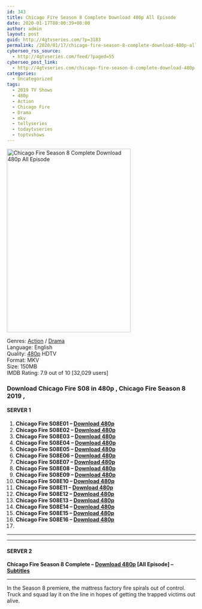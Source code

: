 ```yaml
---
id: 343
title: Chicago Fire Season 8 Complete Download 480p All Episode
date: 2020-01-17T08:00:39+00:00
author: admin
layout: post
guid: http://4gtvseries.com/?p=3183
permalink: /2020/01/17/chicago-fire-season-8-complete-download-480p-all-episode-2/
cyberseo_rss_source:
  - http://4gtvseries.com/feed/?paged=55
cyberseo_post_link:
  - http://4gtvseries.com/chicago-fire-season-8-complete-download-480p-all-episode/
categories:
  - Uncategorized
tags:
  - 2019 TV Shows
  - 480p
  - Action
  - Chicago Fire
  - Drama
  - mkv
  - tellyseries
  - todaytvseries
  - toptvshows
---
```

<img loading="lazy" class="aligncenter" src="https://1.bp.blogspot.com/-dUZ61wZy0V8/XiFnyXhQrxI/AAAAAAAAA5s/fx0CN8qJaGwvy3KXnt_r8y07JKTn9YI6QCK4BGAYYCw/s1600/Chicago%2BFire%2BSeason%2B8.jpg" alt="Chicago Fire Season 8 Complete Download 480p All Episode" width="330" height="488" />

Genres: <a href="http://4gtvseries.com/tag/action/" data-wpel-link="internal">Action</a> /&nbsp;<a href="http://4gtvseries.com/tag/drama/" data-wpel-link="internal">Drama</a>  
Language: English  
Quality:&nbsp;<a href="http://4gtvseries.com/tag/480p/" data-wpel-link="internal">480p</a> HDTV  
Format: MKV  
Size: 150MB  
IMDB Rating: 7.9 out of 10 [32,029 users]

### **Download Chicago Fire S08 in 480p , Chicago Fire Season 8 2019 ,&nbsp;**

#### <span><strong>SERVER 1</strong></span>

  1. **Chicago Fire S08E01 – <a href="http://slink.dl480p.xyz/S7VnRi" data-wpel-link="external" target="_blank" rel="nofollow external noopener noreferrer" class="wpel-icon-left"><i class="wpel-icon fa fa-download" aria-hidden="true"></i>Download 480p</a>**
  2. **Chicago Fire S08E02 – <a href="http://slink.dl480p.xyz/Ic8FPdn" data-wpel-link="external" target="_blank" rel="nofollow external noopener noreferrer" class="wpel-icon-left"><i class="wpel-icon fa fa-download" aria-hidden="true"></i>Download 480p</a>**
  3. **Chicago Fire S08E03 – <a href="http://slink.dl480p.xyz/y0Oo5z" data-wpel-link="external" target="_blank" rel="nofollow external noopener noreferrer" class="wpel-icon-left"><i class="wpel-icon fa fa-download" aria-hidden="true"></i>Download 480p</a>**
  4. **Chicago Fire S08E04 – <a href="http://slink.dl480p.xyz/bnKS8" data-wpel-link="external" target="_blank" rel="nofollow external noopener noreferrer" class="wpel-icon-left"><i class="wpel-icon fa fa-download" aria-hidden="true"></i>Download 480p</a>**
  5. **Chicago Fire S08E05 – <a href="http://slink.dl480p.xyz/UfOcbo" data-wpel-link="external" target="_blank" rel="nofollow external noopener noreferrer" class="wpel-icon-left"><i class="wpel-icon fa fa-download" aria-hidden="true"></i>Download 480p</a>**
  6. **Chicago Fire S08E06 – <a href="http://slink.dl480p.xyz/vqvyMwJ" data-wpel-link="external" target="_blank" rel="nofollow external noopener noreferrer" class="wpel-icon-left"><i class="wpel-icon fa fa-download" aria-hidden="true"></i>Download 480p</a>**
  7. **Chicago Fire S08E07 – <a href="http://slink.dl480p.xyz/oQjyn" data-wpel-link="external" target="_blank" rel="nofollow external noopener noreferrer" class="wpel-icon-left"><i class="wpel-icon fa fa-download" aria-hidden="true"></i>Download 480p</a>**
  8. **Chicago Fire S08E08 – <a href="http://slink.dl480p.xyz/fBbRruY" data-wpel-link="external" target="_blank" rel="nofollow external noopener noreferrer" class="wpel-icon-left"><i class="wpel-icon fa fa-download" aria-hidden="true"></i>Download 480p</a>**
  9. **Chicago Fire S08E09 – <a href="http://slink.dl480p.xyz/FpYQB" data-wpel-link="external" target="_blank" rel="nofollow external noopener noreferrer" class="wpel-icon-left"><i class="wpel-icon fa fa-download" aria-hidden="true"></i>Download 480p</a>**
 10. **Chicago Fire S08E10 – <a href="http://slink.dl480p.xyz/hH0HPd" data-wpel-link="external" target="_blank" rel="nofollow external noopener noreferrer" class="wpel-icon-left"><i class="wpel-icon fa fa-download" aria-hidden="true"></i>Download 480p</a>**
 11. **Chicago Fire S08E11 – <a href="http://slink.dl480p.xyz/K55y7" data-wpel-link="external" target="_blank" rel="nofollow external noopener noreferrer" class="wpel-icon-left"><i class="wpel-icon fa fa-download" aria-hidden="true"></i>Download 480p</a>**
 12. **Chicago Fire S08E12 – <a href="http://slink.dl480p.xyz/gWsvdyk" data-wpel-link="external" target="_blank" rel="nofollow external noopener noreferrer" class="wpel-icon-left"><i class="wpel-icon fa fa-download" aria-hidden="true"></i>Download 480p</a>**
 13. **Chicago Fire S08E13 – <a href="http://slink.dl480p.xyz/DyNKD" data-wpel-link="external" target="_blank" rel="nofollow external noopener noreferrer" class="wpel-icon-left"><i class="wpel-icon fa fa-download" aria-hidden="true"></i>Download 480p</a>**
 14. **Chicago Fire S08E14 – <a href="http://slink.dl480p.xyz/nXmv" data-wpel-link="external" target="_blank" rel="nofollow external noopener noreferrer" class="wpel-icon-left"><i class="wpel-icon fa fa-download" aria-hidden="true"></i>Download 480p</a>**
 15. **Chicago Fire S08E15 – <a href="http://slink.dl480p.xyz/z6bCvo" data-wpel-link="external" target="_blank" rel="nofollow external noopener noreferrer" class="wpel-icon-left"><i class="wpel-icon fa fa-download" aria-hidden="true"></i>Download 480p</a>**
 16. **Chicago Fire S08E16 – <a href="http://slink.dl480p.xyz/YY8ZV5U" data-wpel-link="external" target="_blank" rel="nofollow external noopener noreferrer" class="wpel-icon-left"><i class="wpel-icon fa fa-download" aria-hidden="true"></i>Download 480p</a>**
 17. 

* * *

* * *

#### <span><strong>SERVER 2</strong></span>

**Chicago Fire Season 8 Complete – <a href="http://dl480p.xyz/3420/" data-wpel-link="external" target="_blank" rel="nofollow external noopener noreferrer" class="wpel-icon-left"><i class="wpel-icon fa fa-download" aria-hidden="true"></i>Download 480p</a> [All Episode] – <a href="https://subscene.com/subtitles/chicago-fire-eighth-season" data-wpel-link="external" target="_blank" rel="nofollow external noopener noreferrer" class="wpel-icon-left"><i class="wpel-icon fa fa-download" aria-hidden="true"></i>Subtitles</a>**

* * *

In the Season 8 premiere, the mattress factory fire spirals out of control. Truck and squad lay it on the line in hopes of getting the trapped victims out alive.

<div align="center">
</div>